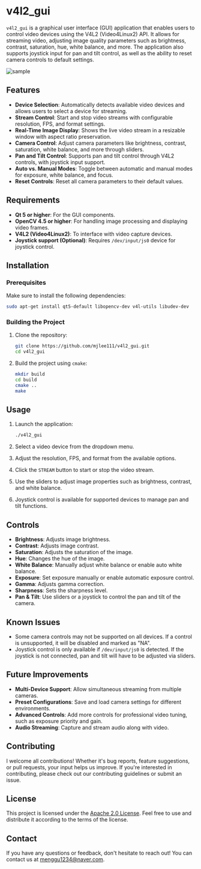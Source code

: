 # v4l2_gui

`v4l2_gui` is a graphical user interface (GUI) application that enables users to control video devices using the V4L2 (Video4Linux2) API. It allows for streaming video, adjusting image quality parameters such as brightness, contrast, saturation, hue, white balance, and more. The application also supports joystick input for pan and tilt control, as well as the ability to reset camera controls to default settings.

![sample](docs/run.gif)

## Features

- **Device Selection**: Automatically detects available video devices and allows users to select a device for streaming.
- **Stream Control**: Start and stop video streams with configurable resolution, FPS, and format settings.
- **Real-Time Image Display**: Shows the live video stream in a resizable window with aspect ratio preservation.
- **Camera Control**: Adjust camera parameters like brightness, contrast, saturation, white balance, and more through sliders.
- **Pan and Tilt Control**: Supports pan and tilt control through V4L2 controls, with joystick input support.
- **Auto vs. Manual Modes**: Toggle between automatic and manual modes for exposure, white balance, and focus.
- **Reset Controls**: Reset all camera parameters to their default values.

## Requirements

- **Qt 5 or higher**: For the GUI components.
- **OpenCV 4.5 or higher**: For handling image processing and displaying video frames.
- **V4L2 (Video4Linux2)**: To interface with video capture devices.
- **Joystick support (Optional)**: Requires `/dev/input/js0` device for joystick control.

## Installation

### Prerequisites

Make sure to install the following dependencies:

```bash
sudo apt-get install qt5-default libopencv-dev v4l-utils libudev-dev
```

### Building the Project

1. Clone the repository:
   ```bash
   git clone https://github.com/mjlee111/v4l2_gui.git
   cd v4l2_gui
   ```

2. Build the project using `cmake`:
   ```bash
   mkdir build
   cd build
   cmake ..
   make
   ```

## Usage

1. Launch the application:
   ```bash
   ./v4l2_gui
   ```

2. Select a video device from the dropdown menu.

3. Adjust the resolution, FPS, and format from the available options.

4. Click the `STREAM` button to start or stop the video stream.

5. Use the sliders to adjust image properties such as brightness, contrast, and white balance.

6. Joystick control is available for supported devices to manage pan and tilt functions.

## Controls

- **Brightness**: Adjusts image brightness.
- **Contrast**: Adjusts image contrast.
- **Saturation**: Adjusts the saturation of the image.
- **Hue**: Changes the hue of the image.
- **White Balance**: Manually adjust white balance or enable auto white balance.
- **Exposure**: Set exposure manually or enable automatic exposure control.
- **Gamma**: Adjusts gamma correction.
- **Sharpness**: Sets the sharpness level.
- **Pan & Tilt**: Use sliders or a joystick to control the pan and tilt of the camera.

## Known Issues

- Some camera controls may not be supported on all devices. If a control is unsupported, it will be disabled and marked as "NA".
- Joystick control is only available if `/dev/input/js0` is detected. If the joystick is not connected, pan and tilt will have to be adjusted via sliders.

## Future Improvements

- **Multi-Device Support**: Allow simultaneous streaming from multiple cameras.
- **Preset Configurations**: Save and load camera settings for different environments.
- **Advanced Controls**: Add more controls for professional video tuning, such as exposure priority and gain.
- **Audio Streaming**: Capture and stream audio along with video.

## Contributing
I welcome all contributions! Whether it's bug reports, feature suggestions, or pull requests, your input helps us improve. If you're interested in contributing, please check out our contributing guidelines or submit an issue.

## License
This project is licensed under the [Apache 2.0 License](LICENSE). Feel free to use and distribute it according to the terms of the license.

## Contact
If you have any questions or feedback, don't hesitate to reach out! You can contact us at [menggu1234@naver.com][email].

[email]: mailto:menggu1234@naver.com
